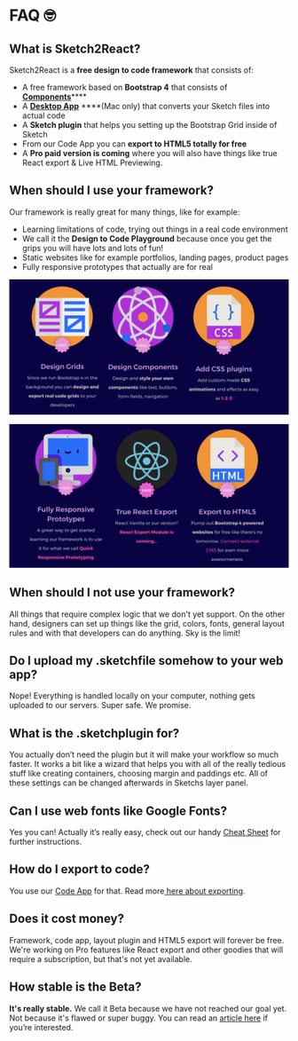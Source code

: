 # FAQ 🤓

## What is Sketch2React?

Sketch2React is a **free design to code framework** that consists of:

* A free framework based on **Bootstrap 4** that consists of [**Components**](https://sketch2react.gitbook.io/sketch2react-io/develop/components)\*\*\*\*
* A [**Desktop App**](https://sketch2react.gitbook.io/sketch2react-io/develop/code-app) ****\(Mac only\) that converts your Sketch files into actual code
* A **Sketch plugin** that helps you setting up the Bootstrap Grid inside of Sketch
* From our Code App you can **export to HTML5 totally for free**
* A **Pro paid version is coming** where you will also have things like true React export & Live HTML Previewing.

## When should I use your framework?

Our framework is really great for many things, like for example:

* Learning limitations of code, trying out things in a real code environment
* We call it the **Design to Code Playground** because once you get the grips you will have lots and lots of fun!
* Static websites like for example portfolios, landing pages, product pages
* Fully responsive prototypes that actually are for real

![Nice image that explains a few thingies](.gitbook/assets/ska-rmavbild-2019-02-15-kl.-11.03.51.png)

![](.gitbook/assets/ska-rmavbild-2019-02-15-kl.-11.04.09.png)

## When should I not use your framework?

All things that require complex logic that we don't yet support. On the other hand, designers can set up things like the grid, colors, fonts, general layout rules and with that developers can do anything. Sky is the limit!

## Do I upload my .sketchfile somehow to your web app?

Nope! Everything is handled locally on your computer, nothing gets uploaded to our servers. Super safe. We promise.

## What is the .sketchplugin for?

You actually don’t need the plugin but it will make your workflow so much faster. It works a bit like a wizard that helps you with all of the really tedious stuff like creating containers, choosing margin and paddings etc. All of these settings can be changed afterwards in Sketchs layer panel.

## Can I use web fonts like Google Fonts?

Yes you can! Actually it’s really easy, check out our handy [Cheat Sheet](https://sketch2react.gitbook.io/sketch2react-io/~/edit/drafts/-LLAM2hl82xAVmvUkC0F/faq) for further instructions.

## How do I export to code?

You use our [Code App](https://sketch2react.gitbook.io/sketch2react-io/~/edit/drafts/-LWFdY0D2JIlwF8q6ksG/develop/code-app) for that. Read more[ here about exporting](https://sketch2react.gitbook.io/sketch2react-io/develop/exporting-to-code).

## Does it cost money?

Framework, code app, layout plugin and HTML5 export will forever be free. We're working on Pro features like React export and other goodies that will require a subscription, but that's not yet available.

## How stable is the Beta?

**It's really stable.** We call it Beta because we have not reached our goal yet. Not because it's flawed or super buggy. You can read an [article here](http://bit.ly/2y0iMBt) if you’re interested.



